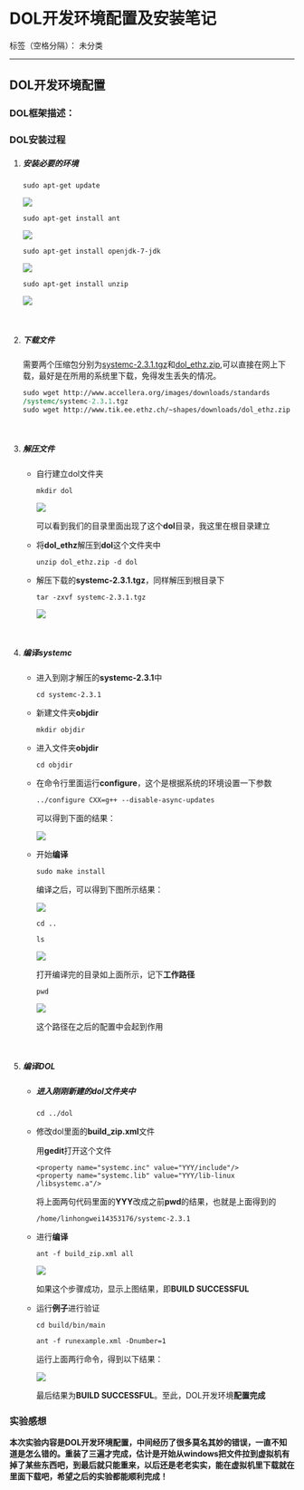 ﻿# DOL开发环境配置及安装笔记

标签（空格分隔）： 未分类

---

## DOL开发环境配置

### DOL框架描述：



### DOL安装过程




1. ##### 安装**必要的环境**

   `sudo apt-get update`

   ![](http://i1.piimg.com/567571/ba69fbfb64c9a4d5.png)

   `sudo apt-get install ant`

   ![](http://i1.piimg.com/567571/ab4ad1c4a1098cf2.png)

   `sudo apt-get install openjdk-7-jdk`

   ![](http://i1.piimg.com/567571/a468ba49c9271d64.png)

   `sudo apt-get install unzip`

   ![](http://i1.piimg.com/567571/01cc1f979f505cd8.png)

   ​

2. ##### **下载文件**

   需要两个压缩包分别为[systemc-2.3.1.tgz](http://www.accellera.org/images/downloads/standards/systemc/systemc-2.3.1.tgz)和[dol_ethz.zip](http://www.tik.ee.ethz.ch/~shapes/downloads/dol_ethz.zip),可以直接在网上下载，最好是在所用的系统里下载，免得发生丢失的情况。

   ```perl
   sudo wget http://www.accellera.org/images/downloads/standards
   /systemc/systemc-2.3.1.tgz
   sudo wget http://www.tik.ee.ethz.ch/~shapes/downloads/dol_ethz.zip
   ```

   ​

3. ##### **解压文件**

   * 自行建立dol文件夹

     `mkdir dol`

     ![](http://i1.piimg.com/567571/b775e87658c23233.png)

     ​可以看到我们的目录里面出现了这个**dol**目录，我这里在根目录建立

   * 将**dol_ethz**解压到**dol**这个文件夹中

     ```unzip dol_ethz.zip -d dol```

   * 解压下载的**systemc-2.3.1.tgz**，同样解压到根目录下

     ```tar -zxvf systemc-2.3.1.tgz```

     ![](http://p1.bqimg.com/567571/f1821fec851c174f.png)

   ​

4. ##### **编译systemc**

   * 进入到刚才解压的**systemc-2.3.1**中

     `cd systemc-2.3.1`

   * 新建文件夹**objdir**

     `mkdir objdir`

   * 进入文件夹**objdir**

     `cd objdir`

   * 在命令行里面运行**configure**，这个是根据系统的环境设置一下参数

     `../configure CXX=g++ --disable-async-updates`

     可以得到下面的结果：

     ![](http://p1.bqimg.com/567571/31c75a9b4a4a5148.png)

   * 开始**编译**

     `sudo make install`

     编译之后，可以得到下图所示结果：

     ![](http://p1.bqimg.com/567571/accca4c2b268c24c.png)

     `cd ..`

     `ls`

     ![](http://p1.bqimg.com/567571/9e1bd9c17f884630.png)

     打开编译完的目录如上面所示，记下**工作路径**

     `pwd`

     ![](http://p1.bqimg.com/567571/46e083f7ff40df68.png)

     这个路径在之后的配置中会起到作用

   ​

5. ##### **编译DOL**

   * ##### 进入刚刚新建的**dol**文件夹中

     `cd ../dol`

   * 修改dol里面的**build_zip.xml**文件


     用**gedit**打开这个文件

     ```
     <property name="systemc.inc" value="YYY/include"/>
     <property name="systemc.lib" value="YYY/lib-linux
     /libsystemc.a"/>
     ```

     将上面两句代码里面的**YYY**改成之前**pwd**的结果，也就是上面得到的

     `/home/linhongwei14353176/systemc-2.3.1`

   * 进行**编译**

     `ant -f build_zip.xml all`

     ![](http://i1.piimg.com/567571/aff9fab40f4896be.png)

     如果这个步骤成功，显示上图结果，即**BUILD SUCCESSFUL**

   * 运行**例子**进行验证

     `cd build/bin/main`

     `ant -f runexample.xml -Dnumber=1`

     运行上面两行命令，得到以下结果：

     ![](http://i1.piimg.com/567571/482b672b8f17b305.png)

     最后结果为**BUILD SUCCESSFUL**。至此，DOL开发环境**配置完成**

### 实验感想

​	**本次实验内容是DOL开发环境配置，中间经历了很多莫名其妙的错误，一直不知道是怎么错的。重装了三遍才完成，估计是开始从windows把文件拉到虚拟机有掉了某些东西吧，到最后就只能重来，以后还是老老实实，能在虚拟机里下载就在里面下载吧，希望之后的实验都能顺利完成！**




